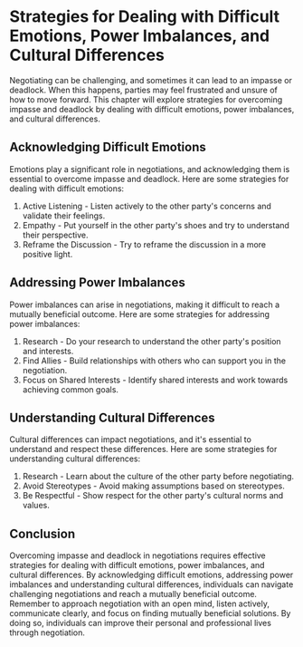 Strategies for Dealing with Difficult Emotions, Power Imbalances, and Cultural Differences
======================================================================================================================================

Negotiating can be challenging, and sometimes it can lead to an impasse or deadlock. When this happens, parties may feel frustrated and unsure of how to move forward. This chapter will explore strategies for overcoming impasse and deadlock by dealing with difficult emotions, power imbalances, and cultural differences.

Acknowledging Difficult Emotions
--------------------------------

Emotions play a significant role in negotiations, and acknowledging them is essential to overcome impasse and deadlock. Here are some strategies for dealing with difficult emotions:

1. Active Listening - Listen actively to the other party's concerns and validate their feelings.
2. Empathy - Put yourself in the other party's shoes and try to understand their perspective.
3. Reframe the Discussion - Try to reframe the discussion in a more positive light.

Addressing Power Imbalances
---------------------------

Power imbalances can arise in negotiations, making it difficult to reach a mutually beneficial outcome. Here are some strategies for addressing power imbalances:

1. Research - Do your research to understand the other party's position and interests.
2. Find Allies - Build relationships with others who can support you in the negotiation.
3. Focus on Shared Interests - Identify shared interests and work towards achieving common goals.

Understanding Cultural Differences
----------------------------------

Cultural differences can impact negotiations, and it's essential to understand and respect these differences. Here are some strategies for understanding cultural differences:

1. Research - Learn about the culture of the other party before negotiating.
2. Avoid Stereotypes - Avoid making assumptions based on stereotypes.
3. Be Respectful - Show respect for the other party's cultural norms and values.

Conclusion
----------

Overcoming impasse and deadlock in negotiations requires effective strategies for dealing with difficult emotions, power imbalances, and cultural differences. By acknowledging difficult emotions, addressing power imbalances and understanding cultural differences, individuals can navigate challenging negotiations and reach a mutually beneficial outcome. Remember to approach negotiation with an open mind, listen actively, communicate clearly, and focus on finding mutually beneficial solutions. By doing so, individuals can improve their personal and professional lives through negotiation.

